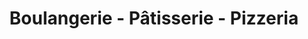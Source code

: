 ---
title: "Boulangerie - Pâtisserie - Pizzeria"
url: /alexain/boulangerie-patisserie-pizzeria/
shop: Bäckerei
---
